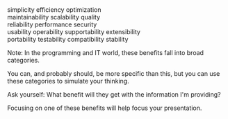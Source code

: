 <div tagcloud large style="padding-top: 50px">
  <span tagcloud-weight="4">simplicity</span>
  <span tagcloud-weight="11">efficiency</span>
  <span tagcloud-weight="2">optimization</span>
  <br/>
  <span tagcloud-weight="7">maintainability</span>
  <span tagcloud-weight="3">scalability</span>
  <span tagcloud-weight="5">quality</span>
  <br/>
  <span tagcloud-weight="4">reliability</span>
  <span tagcloud-weight="6">performance</span>
  <span tagcloud-weight="11">security</span>
  
  <br/>
  <span tagcloud-weight="3">usability</span>
  <span tagcloud-weight="1">operability</span>
  <span tagcloud-weight="5">supportability</span>
  <span tagcloud-weight="2">extensibility</span>
  <br/>
  <span tagcloud-weight="1">portability</span>
  <span tagcloud-weight="8">testability</span>
  <span tagcloud-weight="2">compatibility</span>
  <span tagcloud-weight="5">stability</span>
 </div>

Note:
In the programming and IT world, these benefits fall into broad categories. 

You can, and probably should, be more specific than this, but you can use these categories to simulate your thinking.

Ask yourself: What benefit will they get with the information I'm providing?

Focusing on one of these benefits will help focus your presentation.
